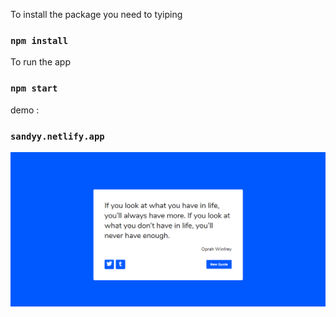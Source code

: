 
To install the package you need to tyiping
### `npm install`

To run the app
### `npm start`

demo : 
### `sandyy.netlify.app`

![contact form](./randomquote.png)

